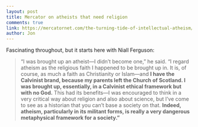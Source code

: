 ```yaml
---
layout: post
title: Mercator on atheists that need religion
comments: true
link: https://mercatornet.com/the-turning-tide-of-intellectual-atheism/72999/
author: Jon
---
```


Fascinating throughout, but it starts here with Niall Ferguson: 
   > “I was brought up an atheist—I didn’t become one,” he said. “I regard atheism as the religious faith I happened to be brought up in. It is, of course, as much a faith as Christianity or Islam—and **I have the Calvinist brand, because my parents left the Church of Scotland. I was brought up, essentially, in a Calvinist ethical framework but with no God.** This had its benefits—I was encouraged to think in a very critical way about religion and also about science, but I’ve come to see as a historian that you can’t base a society on that. **Indeed, atheism, particularly in its militant forms, is really a very dangerous metaphysical framework for a society.”**

